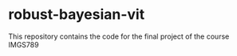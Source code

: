# robust-bayesian-vit
This repository contains the code for the final project of the course IMGS789 
